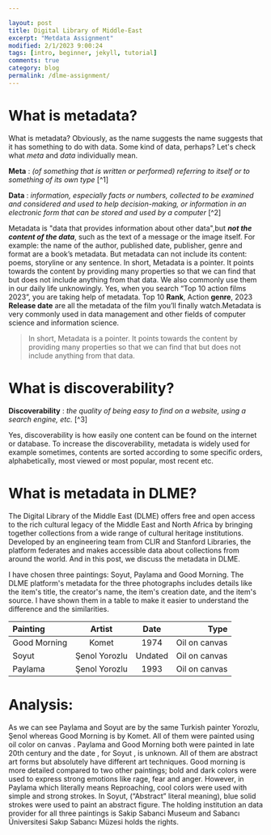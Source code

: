 ```yaml
---

layout: post
title: Digital Library of Middle-East
excerpt: "Metdata Assignment"
modified: 2/1/2023 9:00:24
tags: [intro, beginner, jekyll, tutorial]
comments: true
category: blog
permalink: /dlme-assignment/
---
```



# What is metadata?

What is metadata? Obviously, as the name suggests the name suggests that it has something to do with data. Some kind of data, perhaps? Let's check what *meta* and *data* individually mean.

**Meta**
: *(of something that is written or performed) referring to itself or to something of its own type* [^1]

**Data**
: *information, especially facts or numbers, collected to be examined and considered and used to help decision-making, or information in an electronic form that can be stored and used by a computer* [^2]

Metadata is "data that provides information about other data",but ***not the content of the data***, such as the text of a message or the image itself. For example: the name of the author, published date, publisher, genre and format are a book’s metadata. But metadata can not include its content: poems, storyline or any sentence. In short, Metadata is a pointer. It points towards the content by providing many properties so that we can find that but does not include anything from that data. We also commonly use them in our daily life unknowingly. Yes, when you search “Top 10 action films 2023”, you are taking help of metadata. Top 10 **Rank**, Action **genre**, 2023 **Release date** are all the metadata of the film you’ll finally watch.Metadata is very commonly used in data management and other fields of computer science and information science. 

>In short, Metadata is a pointer. It points towards the content by providing many properties so that we can find that but does not include anything from that data.

# What is discoverability?

**Discoverability**
: *the quality of being easy to find on a website, using a search engine, etc.* [^3]

Yes, discoverability is how easily one content can be found on the internet or database. To increase the discoverability, metadata is widely used for example sometimes, contents are sorted according to some specific orders, alphabetically, most viewed or most popular, most recent etc.


# What is metadata in DLME?

The Digital Library of the Middle East (DLME) offers free and open access to the rich cultural legacy of the Middle East and North Africa by bringing together collections from a wide range of cultural heritage institutions. Developed by an engineering team from CLIR and Stanford Libraries, the platform federates and makes accessible data about collections from around the world. And in this post, we discuss the metadata in DLME.

I have chosen three paintings: Soyut, Paylama and Good Morning. The DLME platform's metadata for the three photographs includes details like the item's title, the creator's name, the item's creation date, and the item's source. I have shown them in a table to make it easier to understand the difference and the similarities.

| Painting    | Artist      |  Date         |  Type         |
| :---        |    :----:   |         :---: |          ---: |
| Good Morning| Komet       | 1974          | Oil on canvas |
| Soyut       |Şenol Yorozlu| Undated       | Oil on canvas |
| Paylama     |Şenol Yorozlu| 1993          | Oil on canvas |

# Analysis: 

As we can see Paylama and Soyut are by the same Turkish painter Yorozlu, Şenol whereas Good Morning is  by Komet. All of them were painted using oil color on canvas . Paylama and Good Morning both were painted in late 20th century and the date , for Soyut , is unknown. All of them are abstract art forms but absolutely have different art techniques. Good morning is more detailed compared to two other paintings; bold and dark colors were used to express strong emotions like rage, fear and anger. However, in Paylama which literally means Reproaching, cool colors were used with simple and strong strokes. In Soyut, (“Abstract” literal meaning), blue solid strokes were used to paint an abstract figure.
The holding institution an data provider for all three paintings is Sakip Sabanci Museum and Sabancı Üniversitesi Sakıp Sabancı Müzesi holds the rights.


